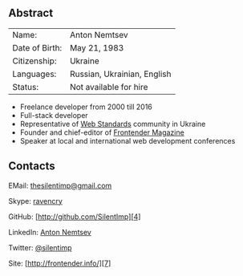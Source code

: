## Abstract

<table>
  <tbody>
    <tr>
      <td>Name:</td>
      <td>Anton Nemtsev</td>
    </tr>
    <tr>
      <td>Date of Birth:</td>
      <td>May 21, 1983</td>
    </tr>
    <tr>
      <td>Citizenship:</td>
      <td>Ukraine</td>
    </tr>
    <tr>
      <td>Languages:</td>
      <td>Russian, Ukrainian, English</td>
    </tr>
    <tr>
      <td>Status:</td>
      <td>Not available for hire</td>
    </tr>  
  </tbody>
</table>


* Freelance developer from 2000 till 2016
* Full-stack developer
* Representative of [Web Standards][8] community in Ukraine
* Founder and chief-editor of [Frontender Magazine][9]
* Speaker at local and international web development conferences


## Contacts

EMail:  [thesilentimp@gmail.com][2]

Skype:  [ravencry][3]

GitHub: [http://github.com/SilentImp][4]

LinkedIn: [Anton Nemtsev][5]

Twitter:  [@silentimp][6]

Site: [http://frontender.info/][7]

[2]: mailto:thesilentimp@gmail.com
[3]: skype:ravencry?call
[4]: http://github.com/SilentImp
[5]: http://ua.linkedin.com/pub/anton-nemtsev/3/b1/592/
[6]: http://twitter.com/silentimp
[7]: http://frontender.info/
[8]: http://web-standards.ru/editors/
[9]: https://frontender.info/
